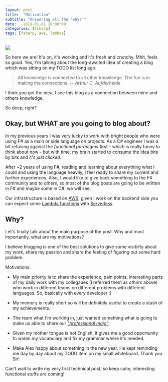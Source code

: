 ```yaml
---
layout: post
title:  "Motivation"
subtitle: "Answering all the 'whys'"
date:   2019-01-01 10:08:00
categories: [fsharp]
tags: [fsharp, aws, lambda]
---
```


<img src="https://media.giphy.com/media/UqUJhrD0om73q/giphy.gif"/>

So here we are! It's on, it's working and it's fresh and crunchy. Mhh, feels so good. Yes, I'm talking about the long-awaited idea of creating a blog which was sitting on my TODO list long ago. 

> All knowledge is connected to all other knowledge. The fun is in making the connections. 
> -- <cite>Arthur C. Aufderheide</cite>

I think you got the idea, I see this blog as a connection between mine and others knowledge. 

So deep, right? 

## Okay, but WHAT are you going to blog about?
In my previous years I was very lucky to work with bright people who were using F# as a main or side language on projects. As a C# engineer I was a bit refusing against the *functional paradigms* first - which is really funny to think about now - but with time, my brain started to consume the idea bits by bits and it's just *clicked*.

After ~2 years of using F#, reading and learning about everything what I could and using  the language heavily, I feel ready to share my current and further experiences. Also, I would like to give back something to the F# community and to *others*, so most of the blog posts are going to be written in F# and maybe some in C#, we will see.

Our infrastructure is based on [AWS](https://aws.amazon.com/), given I work on the backend side you can expect some [Lambda functions](https://docs.aws.amazon.com/lambda/latest/dg/welcome.html) with [Serverless](https://serverless.com/).

## Why?

Let's finally talk about the main purpose of the post. Why and most importantly, what are my motivations?

I believe blogging is one of the best solutions to give some visibilty about my work, share my passion and share the feeling of figuring out some hard problem.

Motivations:
- My main priority is to share the experience, pain points, interesting parts of my daily work with my collegaues (I referred them as *others* above) who work in different teams on different problems with different languages. So, basically with every developer :)

- My memory is really short so will be definitely useful to create a stash of my achievements.

- The team what I'm working in, just wanted something what is going to make us able to share our [*"professional mojo"*](http://austinpowers.wikia.com/wiki/Mojo).

- Given my mother tongue is not English, it gives me a good opportunity to widen my vocabulary and fix my grammar where it's needed.

- Make Alex happy about something in the new year. He kept reminding me day by day about my TODO item on my small whiteboard. Thank you Sir!

Can't wait to write my very first technical post, so keep calm, interesting functional stuffs are coming!